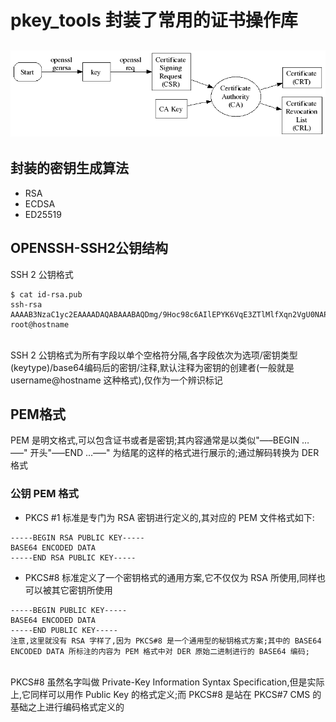 # pkey_tools 封装了常用的证书操作库

## ![image](https_Certificate_rq_sign.png)

## 封装的密钥生成算法
- RSA
- ECDSA
- ED25519

## OPENSSH-SSH2公钥结构

SSH 2 公钥格式
```
$ cat id-rsa.pub
ssh-rsa AAAAB3NzaC1yc2EAAAADAQABAAABAQDmg/9Hoc98c6AIlEPYK6VqE3ZTlMlfXqn2VgU0NAPXeRmYX+jHYZXA5AxMNTD8KgZIuilK23qzzKBy0hgoO9DDpsBg98Pf4NLkHjTcjpPFX1TBD6RWO/OX/g4uN+gZH1/zoREJa4fit8SSG2V2GoQkqrhfRYCy+a9mQX29ZvOLfYK/aMVjb+yfzLJychdvV3CQkDvkd5R/DHNU6ZQ3pyIEjA/cUQqqmgxQj0f72y8IXv8zesXtjXaaKG17R2oSN1MNDZo/y4m426MYxl4mMQMvM5yR3UvhD93pgNgaR8LY/vspcIeE6cJZsGl21oYtrDZ/GdmF5ulMGwjIDfTJRLvb root@hostname
```
<br>
SSH 2 公钥格式为所有字段以单个空格符分隔,各字段依次为选项/密钥类型(keytype)/base64编码后的密钥/注释,默认注释为密钥的创建者(一般就是 username@hostname 这种格式),仅作为一个辨识标记


## PEM格式

PEM 是明文格式,可以包含证书或者是密钥;其内容通常是以类似"—–BEGIN …—–" 开头"—–END …—–" 为结尾的这样的格式进行展示的;通过解码转换为 DER 格式

### 公钥 PEM 格式

- PKCS #1 标准是专门为 RSA 密钥进行定义的,其对应的 PEM 文件格式如下:

```
-----BEGIN RSA PUBLIC KEY-----
BASE64 ENCODED DATA
-----END RSA PUBLIC KEY-----
```

- PKCS#8 标准定义了一个密钥格式的通用方案,它不仅仅为 RSA 所使用,同样也可以被其它密钥所使用

```
-----BEGIN PUBLIC KEY-----
BASE64 ENCODED DATA
-----END PUBLIC KEY-----
注意,这里就没有 RSA 字样了,因为 PKCS#8 是一个通用型的秘钥格式方案;其中的 BASE64 ENCODED DATA 所标注的内容为 PEM 格式中对 DER 原始二进制进行的 BASE64 编码;
```

<br>
PKCS#8 虽然名字叫做 Private-Key Information Syntax Specification,但是实际上,它同样可以用作 Public Key 的格式定义;而 PKCS#8 是站在 PKCS#7 CMS 的基础之上进行编码格式定义的